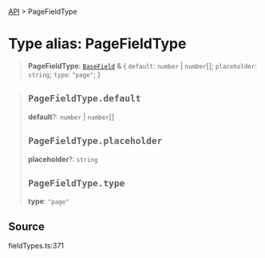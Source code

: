 [API](../index.md) > PageFieldType

# Type alias: PageFieldType

> **PageFieldType**: [`BaseField`](type-alias.BaseField.md) & \{
  `default`: `number` \| `number`[];
  `placeholder`: `string`;
  `type`: `"page"`;
 }

> ## `PageFieldType.default`
>
> **default**?: `number` \| `number`[]
>
> ## `PageFieldType.placeholder`
>
> **placeholder**?: `string`
>
> ## `PageFieldType.type`
>
> **type**: `"page"`
>
>

## Source

fieldTypes.ts:371
